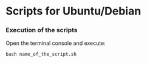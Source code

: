 Scripts for Ubuntu/Debian
=========================

### Execution of the scripts

Open the terminal console and execute:

```
bash name_of_the_script.sh
```
